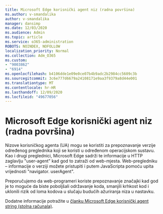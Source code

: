 ```yaml
---
title: Microsoft Edge korisnički agent niz (radna površina)
ms.author: v-smandalika
author: v-smandalika
manager: dansimp
ms.date: 12/03/2020
ms.audience: Admin
ms.topic: article
ms.service: o365-administration
ROBOTS: NOINDEX, NOFOLLOW
localization_priority: Normal
ms.collection: Adm_O365
ms.custom:
- "9003862"
- "6914"
ms.openlocfilehash: b4106dde1e09e0ce07b4b9adc2b2984cc5609c3b
ms.sourcegitcommit: 3c6e777d6679a24108171e9aa3f9379a8d44e001
ms.translationtype: MT
ms.contentlocale: hr-HR
ms.lasthandoff: 12/09/2020
ms.locfileid: "49677056"
---
```

# <a name="microsoft-edge-user-agent-string-desktop"></a>Microsoft Edge korisnički agent niz (radna površina)

Nizove korisničkog agenta (UA) mogu se koristiti za prepoznavanje verzije određenog preglednika koji se koristi u određenom operacijskom sustavu. Kao i drugi preglednici, Microsoft Edge sadrži te informacije u HTTP zaglavlju "user-agent" kad god to zatraži od web-mjesta. Web-pregledniku – informacije o verziji možete pristupiti i putem JavaScripta pomoću upita vrijednosti "navigator. userAgent".

Preporučujemo da web-programeri koriste prepoznavanje značajki kad god je to moguće da biste poboljšali održavanje koda, smanjili krhkost kod i uklonili rizik od loma kodova u slučaju budućih ažuriranja niza u nastavku.

Dodatne informacije potražite u [članku Microsoft Edge korisnički agent string (stolna računala)](https://docs.microsoft.com/microsoft-edge/web-platform/user-agent-string).